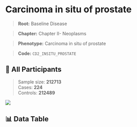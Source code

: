 # Carcinoma in situ of prostate

> **Root:** Baseline Disease  

> **Chapter:** Chapter II- Neoplasms  

> **Phenotype:** Carcinoma in situ of prostate  

> **Code:** `CD2_INSITU_PROSTATE`

## 🧪 All Participants  
> Sample size: **212713**  
> Cases: **224**  
> Controls: **212489**
<img src="/Sensitive/Figures/ALL/Incidence/CD2_INSITU_PROSTATE.png"/>

## 📊 Data Table
<CsvTableMRF src="/Sensitive/Data/ALL/Incidence/COX_CD2_INSITU_PROSTATE.csv"/>

